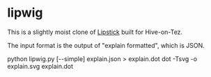 # lipwig
This is a slightly moist clone of [Lipstick](https://github.com/Netflix/Lipstick) built for Hive-on-Tez.

The input format is the output of "explain formatted", which is JSON.

   python lipwig.py [--simple] explain.json > explain.dot
   dot -Tsvg -o explain.svg explain.dot
